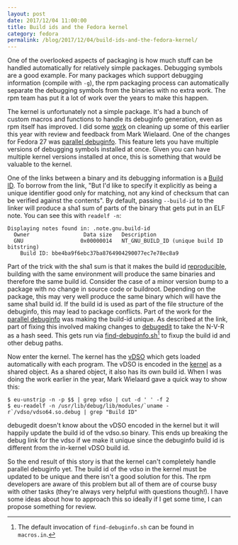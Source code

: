 ```yaml
---
layout: post
date: 2017/12/04 11:00:00
title: Build ids and the Fedora kernel
category: fedora
permalink: /blog/2017/12/04/build-ids-and-the-fedora-kernel/
---
```

One of the overlooked aspects of packaging is how much stuff can be handled
automatically for relatively simple packages. Debugging symbols are a good
example. For many packages which support debugging information (compile with
`-g`), the rpm packaging process can automatically separate the debugging
symbols from the binaries with no extra work. The rpm team has put it a lot
of work over the years to make this happen.

The kernel is unfortunately not a simple package. It's had a bunch of custom
macros and functions to handle its debuginfo generation, even as rpm itself
has improved. I did some [work](https://lists.fedoraproject.org/archives/list/kernel@lists.fedoraproject.org/thread/LCXXB6EBVUZRJ4KQ26ZSTNTBDXGAAO72/)
on cleaning up some of this earlier this year with review and feedback from
Mark Wielaard. One of the changes for Fedora 27 was [parallel debuginfo](https://fedoraproject.org/wiki/Changes/ParallelInstallableDebuginfo).
This feature lets you have multiple versions of debugging symbols installed at
once. Given you can have multiple kernel versions installed at once, this is
something that would be valuable to the kernel.

One of the links between a binary and its debugging information is a [Build ID](https://fedoraproject.org/wiki/Releases/FeatureBuildId).
To borrow from the link, "But I'd like to specify it explicitly as being a
unique identifier good only for matching, not any kind of checksum that can be
verified against the contents". By default, passing `--build-id` to the linker
will produce a sha1 sum of parts of the binary that gets put in an ELF note.
You can see this with `readelf -n`:

	Displaying notes found in: .note.gnu.build-id
	  Owner                 Data size	Description
	  GNU                  0x00000014	NT_GNU_BUILD_ID (unique build ID bitstring)
	    Build ID: bbe4ba9f6ebc37ba8764904290077ec7e78ec8a9

Part of the trick with the sha1 sum is that it makes the build id [reproducible](https://reproducible-builds.org/docs/definition/),
building with the same environment will produce the same binaries and therefore
the same build id. Consider the case of a minor version bump to a package with
no change in source code or buildroot. Depending on the package, this may very
well produce the same binary which will have the same sha1 build id. If the
build id is used as part of the file structure of the debuginfo, this may
lead to package conflicts. Part of the work for the
[parallel debuginfo](https://fedoraproject.org/wiki/Changes/ParallelInstallableDebuginfo#Detailed_Description)
was making the build-id unique. As described at the link, part of fixing this
involved 
making changes to [debugedit](https://github.com/rpm-software-management/rpm/blob/master/tools/debugedit.c)
to take the N-V-R as a hash seed. This gets run via [find-debuginfo.sh[^1]](https://github.com/rpm-software-management/rpm/blob/master/scripts/find-debuginfo.sh)
to fixup the build id and other debug paths.

Now enter the kernel. The kernel has the [vDSO](https://en.wikipedia.org/wiki/VDSO)
which gets loaded automatically with each program. The vDSO is encoded in
the [kernel](https://0xax.gitbooks.io/linux-insides/content/SysCall/syscall-3.html)
as a shared object. As a shared object, it also has its own build id. When I
was doing the work earlier in the year, Mark Wielaard gave a quick way to show
this:

	$ eu-unstrip -n -p $$ | grep vdso | cut -d ' ' -f 2
	$ eu-readelf -n /usr/lib/debug/lib/modules/`uname -r`/vdso/vdso64.so.debug | grep "Build ID"

debugedit doesn't know about the vDSO encoded in the kernel but it will happily
update the build id of the vdso.so binary. This ends up breaking the debug
link for the vdso if we make it unique since the debuginfo build id is
different from the in-kernel vDSO build id.

So the end result of this story is that the kernel can't completely handle
parallel debuginfo yet. The build id of the vdso in the kernel must be updated
to be unique and there isn't a good solution for this. The rpm developers are
aware of this problem but all of them are of course busy with other tasks
(they're always very helpful with questions though!). I have some ideas about
how to approach this so ideally if I get some time, I can propose something
for review.

[^1]: The [default invocation](https://github.com/rpm-software-management/rpm/blob/master/macros.in#L177)
of `find-debuginfo.sh` can be found in `macros.in`.

